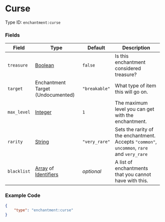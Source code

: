 # Curse

Type ID: `enchantment:curse`

### Fields

   Field   | Type | Default | Description
-----------|------|---------|-------------
`treasure` | [Boolean](boolean.md) | `false` | Is this enchantment considered treasure?
`target` | Enchantment Target (Undocumented) | `"breakable"` | What type of item this will go on.
`max_level` | [Integer](../data_types/integer.md) | `1` | The maximum level you can get with the enchantment.
`rarity` | [String](../data_types/string.md) | `"very_rare"` | Sets the rarity of the enchantment. Accepts `"common"`, `uncommon`, `rare` and `very_rare`
`blacklist` | [Array](../data_types/array.md) of [Identifiers](../data_types/identifier.md) | *optional* | A list of enchantments that you cannot have with this.

### Example Code

```json
{
	"type": "enchantment:curse"
}
```
